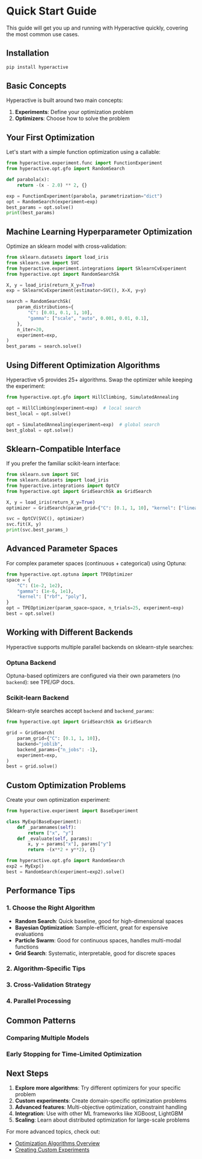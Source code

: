 # Quick Start Guide

This guide will get you up and running with Hyperactive quickly, covering the most common use cases.

## Installation

```bash
pip install hyperactive
```

## Basic Concepts

Hyperactive is built around two main concepts:

1. **Experiments**: Define your optimization problem
2. **Optimizers**: Choose how to solve the problem

## Your First Optimization

Let's start with a simple function optimization using a callable:

```python
from hyperactive.experiment.func import FunctionExperiment
from hyperactive.opt.gfo import RandomSearch

def parabola(x):
    return -(x - 2.0) ** 2, {}

exp = FunctionExperiment(parabola, parametrization="dict")
opt = RandomSearch(experiment=exp)
best_params = opt.solve()
print(best_params)
```



## Machine Learning Hyperparameter Optimization

Optimize an sklearn model with cross‑validation:

```python
from sklearn.datasets import load_iris
from sklearn.svm import SVC
from hyperactive.experiment.integrations import SklearnCvExperiment
from hyperactive.opt import RandomSearchSk

X, y = load_iris(return_X_y=True)
exp = SklearnCvExperiment(estimator=SVC(), X=X, y=y)

search = RandomSearchSk(
    param_distributions={
        "C": [0.01, 0.1, 1, 10],
        "gamma": ["scale", "auto", 0.001, 0.01, 0.1],
    },
    n_iter=20,
    experiment=exp,
)
best_params = search.solve()
```



## Using Different Optimization Algorithms

Hyperactive v5 provides 25+ algorithms. Swap the optimizer while keeping the experiment:

```python
from hyperactive.opt.gfo import HillClimbing, SimulatedAnnealing

opt = HillClimbing(experiment=exp)  # local search
best_local = opt.solve()

opt = SimulatedAnnealing(experiment=exp)  # global search
best_global = opt.solve()
```



## Sklearn-Compatible Interface

If you prefer the familiar scikit-learn interface:

```python
from sklearn.svm import SVC
from sklearn.datasets import load_iris
from hyperactive.integrations import OptCV
from hyperactive.opt import GridSearchSk as GridSearch

X, y = load_iris(return_X_y=True)
optimizer = GridSearch(param_grid={"C": [0.1, 1, 10], "kernel": ["linear", "rbf"]})

svc = OptCV(SVC(), optimizer)
svc.fit(X, y)
print(svc.best_params_)
```



## Advanced Parameter Spaces

For complex parameter spaces (continuous + categorical) using Optuna:

```python
from hyperactive.opt.optuna import TPEOptimizer
space = {
    "C": (1e-2, 1e2),
    "gamma": (1e-6, 1e1),
    "kernel": ["rbf", "poly"],
}
opt = TPEOptimizer(param_space=space, n_trials=25, experiment=exp)
best = opt.solve()
```



## Working with Different Backends

Hyperactive supports multiple parallel backends on sklearn-style searches:

### Optuna Backend

Optuna-based optimizers are configured via their own parameters (no `backend`): see TPE/GP docs.

### Scikit-learn Backend

Sklearn-style searches accept `backend` and `backend_params`:

```python
from hyperactive.opt import GridSearchSk as GridSearch

grid = GridSearch(
    param_grid={"C": [0.1, 1, 10]},
    backend="joblib",
    backend_params={"n_jobs": -1},
    experiment=exp,
)
best = grid.solve()
```

## Custom Optimization Problems

Create your own optimization experiment:

```python
from hyperactive.experiment import BaseExperiment

class MyExp(BaseExperiment):
    def _paramnames(self):
        return ["x", "y"]
    def _evaluate(self, params):
        x, y = params["x"], params["y"]
        return -(x**2 + y**2), {}

from hyperactive.opt.gfo import RandomSearch
exp2 = MyExp()
best = RandomSearch(experiment=exp2).solve()
```

## Performance Tips

### 1. Choose the Right Algorithm

- **Random Search**: Quick baseline, good for high-dimensional spaces
- **Bayesian Optimization**: Sample-efficient, great for expensive evaluations
- **Particle Swarm**: Good for continuous spaces, handles multi-modal functions
- **Grid Search**: Systematic, interpretable, good for discrete spaces

### 2. Algorithm-Specific Tips



### 3. Cross-Validation Strategy



### 4. Parallel Processing



## Common Patterns

### Comparing Multiple Models



### Early Stopping for Time-Limited Optimization



## Next Steps

1. **Explore more algorithms**: Try different optimizers for your specific problem
2. **Custom experiments**: Create domain-specific optimization problems
3. **Advanced features**: Multi-objective optimization, constraint handling
4. **Integration**: Use with other ML frameworks like XGBoost, LightGBM
5. **Scaling**: Learn about distributed optimization for large-scale problems

For more advanced topics, check out:
- [Optimization Algorithms Overview](../optimizers/index.md)
- [Creating Custom Experiments](../experiments/custom_experiments.md)
